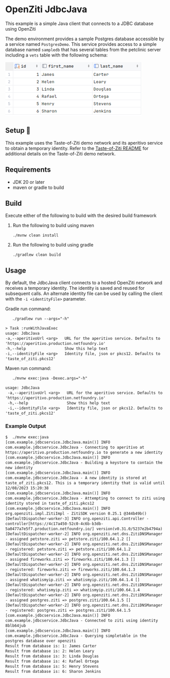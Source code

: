 # OpenZiti JdbcJava

This example is a simple Java client that connects to a JDBC database using OpenZiti

The demo environment provides a sample Postgres database accessible by a service named `PostgresDemo`.  This
service provides access to a simple database named `sampledb` that has several tables from the petclinic server including a `vets` table with the following schema:

![sampletable.png](sampletable.png)

## Setup :wrench:
This example uses the Taste-of-Ziti demo network and its aperitivo service to obtain a temporary identity. Refer to
the [Taste-of-Ziti README](../../README.md) for additional details on the Taste-of-Ziti demo network.

## Requirements
* JDK 20 or later
* maven or gradle to build

## Build
Execute either of the following to build with the desired build framework

1. Run the following to build using maven

       ./mvnw clean install

1. Run the following to build using gradle

       ./gradlew clean build

## Usage

By default, the JdbcJava client connects to a hosted OpenZiti network and receives a temporary identity.  The
identity is saved and reused for subsequent calls.  An alternate identity file can be used by calling the client with
the `-i <identityFile>` parameter.

Gradle run command:

       ./gradlew run --args="-h"

```shell
> Task :runWithJavaExec
usage: JdbcJava
-a,--aperitivoUrl <arg>   URL for the aperitivo service. Defaults to 'https://aperitivo.production.netfoundry.io'
-h,--help                 Show this help text
-i,--identityFile <arg>   Identity file, json or pkcs12. Defaults to 'taste_of_ziti.pkcs12'
```

Maven run command:

       ./mvnw exec:java -Dexec.args="-h"

```shell
usage: JdbcJava
 -a,--aperitivoUrl <arg>   URL for the aperitivo service. Defaults to 'https://aperitivo.production.netfoundry.io'
 -h,--help                 Show this help text
 -i,--identityFile <arg>   Identity file, json or pkcs12. Defaults to 'taste_of_ziti.pkcs12'
```

### Example Output
```shell
$  ./mvnw exec:java
[com.example.jdbcservice.JdbcJava.main()] INFO com.example.jdbcservice.JdbcJava - Connecting to aperitivo at https://aperitivo.production.netfoundry.io to generate a new identity
[com.example.jdbcservice.JdbcJava.main()] INFO com.example.jdbcservice.JdbcJava - Building a keystore to contain the new identity
[com.example.jdbcservice.JdbcJava.main()] INFO com.example.jdbcservice.JdbcJava - A new identity is stored at taste_of_ziti.pkcs12. This is a temporary identity that is valid until 12/08/2023 15:20:38
[com.example.jdbcservice.JdbcJava.main()] INFO com.example.jdbcservice.JdbcJava - Attempting to connect to ziti using identity stored in taste_of_ziti.pkcs12
[com.example.jdbcservice.JdbcJava.main()] INFO org.openziti.impl.ZitiImpl - ZitiSDK version 0.25.1 @344b49b()
[DefaultDispatcher-worker-3] INFO org.openziti.api.Controller - controller[https://4c17a450-52c0-4c6b-b3db-5a0477a7e5f7.production.netfoundry.io/] version(v0.31.0/5237e2b4794a)
[DefaultDispatcher-worker-2] INFO org.openziti.net.dns.ZitiDNSManager - assigned petstore.ziti => petstore.ziti/100.64.1.2 []
[DefaultDispatcher-worker-2] INFO org.openziti.net.dns.ZitiDNSManager - registered: petstore.ziti => petstore.ziti/100.64.1.2
[DefaultDispatcher-worker-2] INFO org.openziti.net.dns.ZitiDNSManager - assigned fireworks.ziti => fireworks.ziti/100.64.1.3 []
[DefaultDispatcher-worker-2] INFO org.openziti.net.dns.ZitiDNSManager - registered: fireworks.ziti => fireworks.ziti/100.64.1.3
[DefaultDispatcher-worker-2] INFO org.openziti.net.dns.ZitiDNSManager - assigned whatismyip.ziti => whatismyip.ziti/100.64.1.4 []
[DefaultDispatcher-worker-2] INFO org.openziti.net.dns.ZitiDNSManager - registered: whatismyip.ziti => whatismyip.ziti/100.64.1.4
[DefaultDispatcher-worker-2] INFO org.openziti.net.dns.ZitiDNSManager - assigned postgres.ziti => postgres.ziti/100.64.1.5 []
[DefaultDispatcher-worker-2] INFO org.openziti.net.dns.ZitiDNSManager - registered: postgres.ziti => postgres.ziti/100.64.1.5
[com.example.jdbcservice.JdbcJava.main()] INFO com.example.jdbcservice.JdbcJava - Connected to ziti using identity 8blb64jub
[com.example.jdbcservice.JdbcJava.main()] INFO com.example.jdbcservice.JdbcJava - Querying simpletable in the postgres database over openziti
Result from database is: 1: James Carter
Result from database is: 2: Helen Leary
Result from database is: 3: Linda Douglas
Result from database is: 4: Rafael Ortega
Result from database is: 5: Henry Stevens
Result from database is: 6: Sharon Jenkins

```
